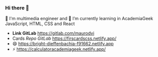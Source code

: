 ### Hi there 👋

🔭 I'm multimedia engineer and 🌱 I’m currently learning in AcademiaGeek JavaScript, HTML, CSS and React
- **Link GitLab** https://gitlab.com/maurodvi
- Cards *Repo GitLab* https://firscardscss.netlify.app/
- 😄 https://bright-dieffenbachia-f91662.netlify.app
- ⚡ https://calculatoracademiageek.netlify.app/
<!--
**JMRodriguezV98/JMRodriguezV98** is a ✨ _special_ ✨ repository because its `README.md` (this file) appears on your GitHub profile.

Here are some ideas to get you started:

- 🔭 I’m currently working on ...
- 🌱 I’m currently learning ...
- 👯 I’m looking to collaborate on ...
- 🤔 I’m looking for help with ...
- 💬 Ask me about ...
- 📫 How to reach me: ...
- 😄 Pronouns: ...
- ⚡ Fun fact: ...
-->
